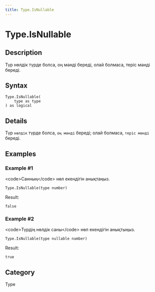 ```yaml
---
title: Type.IsNullable
---
```


# Type.IsNullable


## Description

Түр нөлдік түрде болса, оң мәнді береді, олай болмаса, теріс мәнді береді.


## Syntax

```powerquery
Type.IsNullable(
    type as type
) as logical
```


## Details

Түр <code>нөлдік</code> түрде болса, <code>оң мәнді</code> береді; олай болмаса, <code>теріс мәнді</code> береді.


## Examples

### Example #1 
&lt;code&gt;Санның&lt;/code&gt; нөл екендігін анықтаңыз.
```powerquery
Type.IsNullable(type number)
```

Result: 
```powerquery
false
```


### Example #2 
&lt;code&gt;Түрдің нөлдік саны&lt;/code&gt; нөл екендігін анықтыңыз.
```powerquery
Type.IsNullable(type nullable number)
```

Result: 
```powerquery
true
```




## Category
Type

